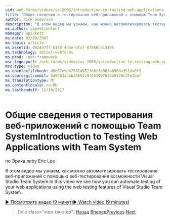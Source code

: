 ```yaml
---
uid: web-forms/videos/vs-2005/introduction-to-testing-web-applications-with-team-system
title: "Общие сведения о тестирования веб-приложений с помощью Team System | Документы Microsoft"
author: rick-anderson
description: "В этом видео мы узнаем, как можно автоматизировать тестирование веб-приложений с помощью веб-тестирования возможности Visual Studio Team System."
ms.author: aspnetcontent
manager: wpickett
ms.date: 02/09/2007
ms.topic: article
ms.assetid: 0924e7ff-b148-4a3e-bfaf-6f866ca13495
ms.technology: dotnet-webforms
ms.prod: .net-framework
msc.legacyurl: /web-forms/videos/vs-2005/introduction-to-testing-web-applications-with-team-system
msc.type: video
ms.openlocfilehash: d9b67c9e47501d9523b8c3b96fa896da351da0f2
ms.sourcegitcommit: 9a9483aceb34591c97451997036a9120c3fe2baf
ms.translationtype: MT
ms.contentlocale: ru-RU
ms.lasthandoff: 11/10/2017
---
```

<a name="introduction-to-testing-web-applications-with-team-system"></a><span data-ttu-id="f8f9a-103">Общие сведения о тестирования веб-приложений с помощью Team System</span><span class="sxs-lookup"><span data-stu-id="f8f9a-103">Introduction to Testing Web Applications with Team System</span></span>
====================
<span data-ttu-id="f8f9a-104">по Эрика ли</span><span class="sxs-lookup"><span data-stu-id="f8f9a-104">by Eric Lee</span></span>

<span data-ttu-id="f8f9a-105">В этом видео мы узнаем, как можно автоматизировать тестирование веб-приложений с помощью веб-тестирования возможности Visual Studio Team System.</span><span class="sxs-lookup"><span data-stu-id="f8f9a-105">In this video we see how you can automate testing of your web applications using the web testing features of Visual Studio Team System.</span></span>

[<span data-ttu-id="f8f9a-106">&#9654; Посмотрите видео (9 минут)</span><span class="sxs-lookup"><span data-stu-id="f8f9a-106">&#9654; Watch video (9 minutes)</span></span>](https://channel9.msdn.com/Blogs/ASP-NET-Site-Videos/introduction-to-testing-web-applications-with-team-system)

>[!div class="step-by-step"]
<span data-ttu-id="f8f9a-107">[Назад](introduction-to-unit-testing-with-team-system.md)
[Вперед](introduction-to-load-testing-web-applications-with-team-system.md)</span><span class="sxs-lookup"><span data-stu-id="f8f9a-107">[Previous](introduction-to-unit-testing-with-team-system.md)
[Next](introduction-to-load-testing-web-applications-with-team-system.md)</span></span>
